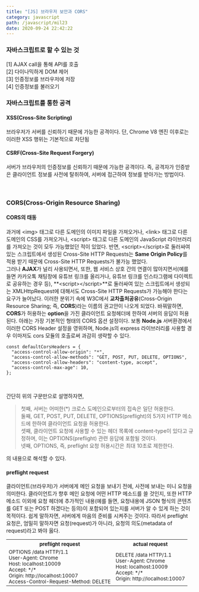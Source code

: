 ```yaml
---
title: "[JS] 브라우저 보안과 CORS"
category: javascript
path: /javascript/mil23
date: 2020-09-24 22:42:22
---
```


### 자바스크립트로 할 수 있는 것

[1] AJAX call을 통해 API를 호출  
[2] 다이나믹하게 DOM 제어  
[3] 인증정보를 브라우저에 저장  
[4] 인증정보를 불러오기

### 자바스크립트를 통한 공격

#### XSS(Cross-Site Scripting)

브라우저가 서버를 신뢰하기 때문에 가능한 공격이다. 단, Chrome V8 엔진 이후로는 이러한 XSS 행위는 기본적으로 차단됨

#### CSRF(Cross-Site Request Forgery)

서버가 브라우저의 인증정보를 신뢰하기 때문에 가능한 공격이다. 즉, 공격자가 인증받은 클라이언트 정보를 사전에 탈취하여, 서버에 접근하여 정보를 받아가는 방법이다.
<br>
<br>
<br>

### CORS(Cross-Origin Resource Sharing)

#### CORS의 태동

과거에 \<img> 태그로 다른 도메인의 이미지 파일을 가져오거나, \<link> 태그로 다른 도메인의 CSS를 가져오거나, \<script> 태그로 다른 도메인의 JavaScript 라이브러리를 가져오는 것이 모두 가능했었던 적이 있었다. 반면, \<script>\</script>로 둘러싸여 있는 스크립트에서 생성된 Cross-Site HTTP Requests는 **Same Origin Policy**를 적용 받기 때문에 Cross-Site HTTP Requests가 불가능 했었다.  
그러나 **AJAX**가 널리 사용되면서, 또한, 웹 서비스 상호 간의 연결이 많아지면서(예를 들면 카카오톡 채팅창에 유튜브 링크를 올리거나, 유튜브 링크를 인스타그램에 다이렉트로 공유하는 경우 등), **\<script>\</script>**로 둘러싸여 있는 스크립트에서 생성되는 XMLHttpRequest에 대해서도 Cross-Site HTTP Requests가 가능해야 한다는 요구가 늘어났다. 이러한 분위기 속에 W3C에서 **교차출처공유**(Cross-Origin Resource Sharing; 즉, **CORS**)라는 이름의 권고안이 나오게 되었다. 바꿔말하면, **CORS**가 허용하는 **option**을 가진 클라이언트 요청헤더에 한하여 서버의 응답이 허용된다. 아래는 가장 기본적인 형태의 CORS 옵션 설정이다. 보통 **Node.js** 서버환경에서 이러한 CORS Header 설정을 영위하며, Node.js의 express 라이브러리를 사용할 경우 이마저도 cors 모듈의 호출로써 과감히 생략할 수 있다.

```jsx{numberLines: true}
const defaultCorsHeaders = {
  "access-control-allow-origin": "*",
  "access-control-allow-methods": "GET, POST, PUT, DELETE, OPTIONS",
  "access-control-allow-headers": "content-type, accept",
  "access-control-max-age": 10,
};
```

<br>

간단히 위의 구문만으로 설명하자면,

> 첫째, 서버는 어떠한(\*) 크로스 도메인으로부터의 접속은 일단 허용한다.  
> 둘째, GET, POST, PUT, DELETE, OPTIONS(preflight)의 5가지 HTTP 메소드에 한하여 클라이언트 요청을 허용한다.  
> 셋째, 클라이언트 요청에 사용할 수 있는 헤더 목록에 content-type이 있다고 규정하며, 이는 OPTIONS(preflight) 관련 응답에 포함될 것이다.  
> 넷째, OPTIONS, 즉, preflight 요청 허용시간은 최대 10초로 제한한다.

의 내용으로 해석할 수 있다.

#### preflight request

클라이언트(브라우저)가 서버에게 메인 요청을 보내기 전에, 사전에 보내는 미니 요청을 의미한다. 클라이언트가 향후 메인 요청에 어떤 HTTP 메소드를 쓸 것인지, 또한 HTTP 메소드 이외에 요청 헤더에 추가적인 내용(예를 들면, 요청내용에 JSON 형식의 콘텐츠를 GET 또는 POST 하겠다는 등의)이 포함되어 있는지를 서버가 알 수 있게 하는 것이 목적이다. 쉽게 말하자면, 서버에게 마음의 준비를 시켜주는 것이다. 따라서 preflight 요청은, 엄밀히 말하자면 요청(request)가 아니라, 요청의 의도(metadata of request)라고 봐야 옳다.

<table style="font-size:10pt">
  <tr><th>preflight request</th><th>actual request</th></tr>
  <tr><td>OPTIONS /data HTTP/1.1 <br> User-Agent: Chrome <br> Host: localhost:10009 <br> Accept: */* <br> Origin: http://localhost:10007 <br> Access-Control-Request-Method: DELETE</td><td>DELETE /data HTTP/1.1 <br> User-Agent: Chrome <br> Host: localhost:10009 <br> Accept: */* <br> Origin: http://localhost:10007</td></tr>
</table>
